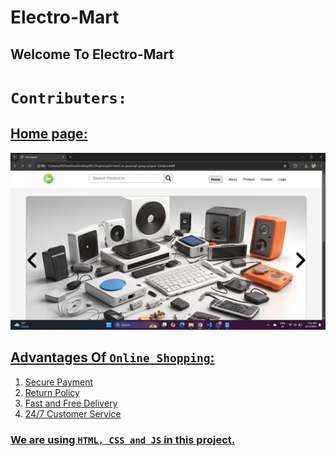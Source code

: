 # Electro-Mart 
## Welcome To **Electro-Mart**
#   `Contributers:`
<a href="https://github.com/Nikita-1710/icp9.0-html-css-javascript-group-project-3/graphs/contributors">

## Home page:
![Home page](./img/homepage/homepage.png)

## Advantages Of `Online Shopping`:
1. Secure Payment
2. Return Policy
3. Fast and Free Delivery
4. 24/7 Customer Service

### We are using `HTML, CSS and JS` in this project.
